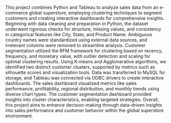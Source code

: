 This project combines Python and Tableau to analyze sales data from an e-commerce global superstore, employing clustering techniques to segment customers and creating interactive dashboards for comprehensive insights. Beginning with data cleaning and preparation in Python, the dataset underwent rigorous checks for structure, missing values, and consistency in categorical features like City, State, and Product Name. Ambiguous country names were standardized using external data sources, and irrelevant columns were removed to streamline analysis. Customer segmentation utilized the RFM framework for clustering based on recency, frequency, and monetary value, with outlier detection and scaling for optimal clustering results. Using K-means and Agglomerative algorithms, we identified two distinct customer clusters, supported by metrics such as silhouette scores and visualization tools. Data was transferred to MySQL for storage, and Tableau was connected via ODBC drivers to create interactive dashboards. The sales dashboard visualized metrics like sales performance, profitability, regional distribution, and monthly trends using diverse chart types. The customer segmentation dashboard provided insights into cluster characteristics, enabling targeted strategies. Overall, this project aims to enhance decision-making through data-driven insights into sales performance and customer behavior within the global superstore environment.
